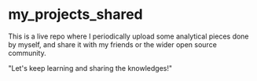 # my_projects_shared

This is a live repo where I periodically upload some analytical pieces done by myself, and share it with my friends or the wider open source community.

"Let's keep learning and sharing the knowledges!"
